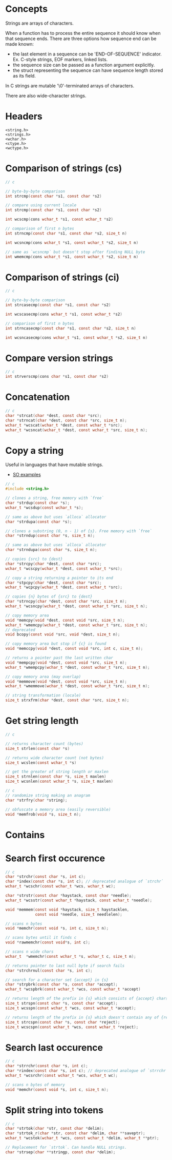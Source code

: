 # Concepts
Strings are arrays of characters.

When a function has to process the entire sequence it should know when that sequence ends.
There are three options how sequence end can be made known:
- the last element in a sequence can be 'END-OF-SEQUENCE' indicator. Ex. C-style strings, EOF markers, linked lists.
- the sequence size can be passed as a function argument explicitly.
- the struct representing the sequence can have sequence length stored as its field.

In C strings are mutable '\0'-terminated arrays of characters.

There are also wide-character strings.

# Headers
```
<string.h>
<strings.h>
<wchar.h>
<ctype.h>
<wctype.h>
```

# Comparison of strings (cs)
```c
// c

// byte-by-byte comparison
int strcmp(const char *s1, const char *s2)

// compare using current locale
int strcmp(const char *s1, const char *s2)

int wcscmp(cons wchar_t *s1, const wchar_t *s2)

// comparison of first n bytes
int strncmp(const char *s1, const char *s2, size_t n)

int wcsncmp(cons wchar_t *s1, const wchar_t *s2, size_t n)

// same as `wcsncmp` but doesn't stop after finding NULL byte
int wmemcmp(cons wchar_t *s1, const wchar_t *s2, size_t n)
```

# Comparison of strings (ci)

```c
// c

// byte-by-byte comparison
int strcasecmp(const char *s1, const char *s2)

int wcscasecmp(cons wchar_t *s1, const wchar_t *s2)

// comparison of first n bytes
int strncasecmp(const char *s1, const char *s2, size_t n)

int wcsncasecmp(cons wchar_t *s1, const wchar_t *s2, size_t n)
```

# Compare version strings

```c
// c
int strverscmp(cons char *s1, const char *s2)
```

# Concatenation

```c
// c
char *strcat(char *dest, const char *src);
char *strncat(char *dest, const char *src, size_t n);
wchar_t *wcscat(wchar_t *dest, const wchar_t *src);
wchar_t *wcsncat(wchar_t *dest, const wchar_t *src, size_t n);
```
# Copy a string
Useful in languages that have mutable strings.
- [SO examples](http://stackoverflow.com/questions/18938779/how-to-copy-a-string-using-a-pointer)


```c
// c
#include <string.h>

// clones a string, free memory with `free`
char *strdup(const char *s);
wchar_t *wcsdup(const wchar_t *s);

// same as above but uses `alloca` allocator
char *strdupa(const char *s);

// clones a substring (0, n - 1) of {s}. Free memory with `free`
char *strndup(const char *s, size_t n);

// same as above but uses `alloca` allocator
char *strndupa(const char *s, size_t n);

// copies {src} to {dest}
char *strcpy(char *dest, const char *src);
wchar_t *wcscpy(wchar_t *dest, const wchar_t *src);

// copy a string returning a pointer to its end
char *stpcpy(char *dest, const char *src);
wchar_t *wcpcpy(wchar_t *dest, const wchar_t *src);

// copies {n} bytes of {src} to {dest}
char *strncpy(char *dest, const char *src, size_t n);
wchar_t *wcsncpy(wchar_t *dest, const wchar_t *src, size_t n);

// copy memory area
void *memcpy(void *dest, const void *src, size_t n);
wchar_t *wmemcpy(wchar_t *dest, const wchar_t *src, size_t n);
// deprecated
void bcopy(const void *src, void *dest, size_t n);

// copy memory area but stop if {c} is found
void *memccpy(void *dest, const void *src, int c, size_t n);

// returns a pointer past the last written char
void *mempcpy(void *dest, const void *src, size_t n);
wchar_t *wmempcpy(wchar_t *dest, const wchar_t *src, size_t n);

// copy memory area (may overlap)
void *memmove(void *dest, const void *src, size_t n);
wchar_t *wmemmove(wchar_t *dest, const wchar_t *src, size_t n);

// string transformation (locale)
size_t strxfrm(char *dest, const char *src, size_t n);
```
# Get string length

```c
// c

// returns character count (bytes)
size_t strlen(const char *s)

// returns wide character count (not bytes)
size_t wcslen(const wchar_t *s)

// get the greater of string length or maxlen
size_t strnlen(const char *s, size_t maxlen)
size_t wcsnlen(const wchar_t *s, size_t maxlen)

```

```c
// c
// randomize string making an anagram
char *strfry(char *string);

// obfuscate a memory area (easily reversible)
void *memfrob(void *s, size_t n);
```
# Contains

# Search first occurence

```c
// c
char *strchr(const char *s, int c);
char *index(const char *s, int c); // deprecated analogue of `strchr`
wchar_t *wcschr(const wchar_t *wcs, wchar_t wc);

char *strstr(const char *haystack, const char *needle);
wchar_t *wcsstr(const wchar_t *haystack, const wchar_t *needle);

void *memmem(const void *haystack, size_t haystacklen,
             const void *needle, size_t needlelen);

// scans n bytes
void *memchr(const void *s, int c, size_t n);

// scans bytes until it finds c
void *rawmemchr(const void*s, int c);

// scans n wide chars
wchar_t  *wmemchr(const wchar_t *s, wchar_t c, size_t n);

// returns pointer to last null byte if search fails
char *strchrnul(const char *s, int c);

// search for a character set {accept} in {s}
char *strpbrk(const char *s, const char *accept);
wchar_t *wcspbrk(const wchar_t *wcs, const wchar_t *accept)

// returns length of the prefix in {s} which consists of {accept} chars
size_t strspn(const char *s, const char *accept);
size_t wcsspn(const wchar_t *wcs, const wchar_t *accept);

// returns length of the prefix in {s} which doesn't contain any of {reject} chars
size_t strcspn(const char *s, const char *reject);
size_t wcscspn(const wchar_t *wcs, const wchar_t *reject);
```

# Search last occurence
```c
// c
char *strrchr(const char *s, int c);
char *rindex(const char *s, int c); // deprecated analogue of `strrchr`
wchar_t *wcsrchr(const wchar_t *wcs, wchar_t wc);

// scans n bytes of memory
void *memchr(const void *s, int c, size_t n);
```
# Split string into tokens

```c
// c
char *strtok(char *str, const char *delim);
char *strtok_r(char *str, const char *delim, char **saveptr);
wchar_t *wcstok(wchar_t *wcs, const wchar_t *delim, wchar_t **ptr);

// Replacement for `strtok`. Can handle NULL strings.
char *strsep(char **stringp, const char *delim);
```
